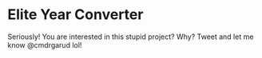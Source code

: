 # Elite Year Converter

Seriously! You are interested in this stupid project? Why? Tweet and let me know @cmdrgarud lol!

